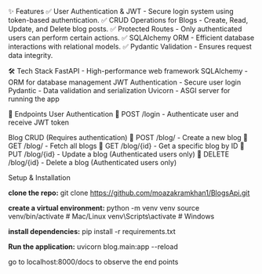 ✨ Features
✅ User Authentication & JWT - Secure login system using token-based authentication.
✅ CRUD Operations for Blogs - Create, Read, Update, and Delete blog posts.
✅ Protected Routes - Only authenticated users can perform certain actions.
✅ SQLAlchemy ORM - Efficient database interactions with relational models.
✅ Pydantic Validation - Ensures request data integrity.

🛠️ Tech Stack
FastAPI - High-performance web framework
SQLAlchemy - ORM for database management
JWT Authentication - Secure user login
Pydantic - Data validation and serialization
Uvicorn - ASGI server for running the app

🚀 Endpoints
User Authentication
🔹 POST /login - Authenticate user and receive JWT token

Blog CRUD
(Requires authentication)
🔹 POST /blog/ - Create a new blog 
🔹 GET /blog/ - Fetch all blogs
🔹 GET /blog/{id} - Get a specific blog by ID
🔹 PUT /blog/{id} - Update a blog (Authenticated users only)
🔹 DELETE /blog/{id} - Delete a blog (Authenticated users only)

Setup & Installation

**clone the repo:**
git clone https://github.com/moazakramkhan1/BlogsApi.git

**create a virtual environment:**
python -m venv venv
source venv/bin/activate  # Mac/Linux
venv\Scripts\activate  # Windows

**install dependencies:**
pip install -r requirements.txt

**Run the application:**
uvicorn blog.main:app --reload

go to localhost:8000/docs to observe the end points

